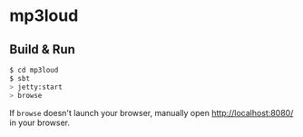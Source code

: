 # mp3loud #

## Build & Run ##

```sh
$ cd mp3loud
$ sbt
> jetty:start
> browse
```

If `browse` doesn't launch your browser, manually open [http://localhost:8080/](http://localhost:8080/) in your browser.
